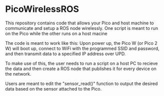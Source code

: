 # PicoWirelessROS
This repository contains code that allows your Pico and host machine to communicate and setup a ROS node wirelessly. One script is meant to run on the Pico while the other runs on a host macine

The code is meant to work like this: Upon power up, the Pico W (or Pico 2 W) will boot up, connect to WiFi with the programmed SSID and password, and then transmit data to a specified IP address over UPD.

To make use of this, the user needs to run a script on a host PC to recieve the data and then create a ROS node that publishes it for every device on the network.

Users are meant to edit the "sensor_read()" function to output the desired data based on the sensor attached to the Pico. 
